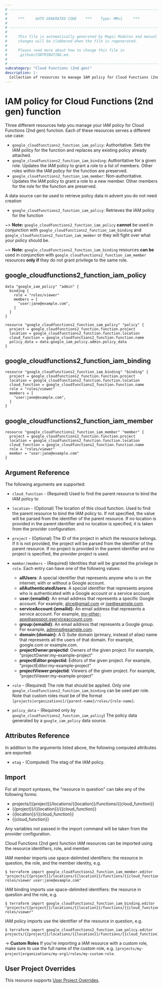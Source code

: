 ```yaml
---
# ----------------------------------------------------------------------------
#
#     ***     AUTO GENERATED CODE    ***    Type: MMv1     ***
#
# ----------------------------------------------------------------------------
#
#     This file is automatically generated by Magic Modules and manual
#     changes will be clobbered when the file is regenerated.
#
#     Please read more about how to change this file in
#     .github/CONTRIBUTING.md.
#
# ----------------------------------------------------------------------------
subcategory: "Cloud Functions (2nd gen)"
description: |-
  Collection of resources to manage IAM policy for Cloud Functions (2nd gen) function
---
```


# IAM policy for Cloud Functions (2nd gen) function
Three different resources help you manage your IAM policy for Cloud Functions (2nd gen) function. Each of these resources serves a different use case:

* `google_cloudfunctions2_function_iam_policy`: Authoritative. Sets the IAM policy for the function and replaces any existing policy already attached.
* `google_cloudfunctions2_function_iam_binding`: Authoritative for a given role. Updates the IAM policy to grant a role to a list of members. Other roles within the IAM policy for the function are preserved.
* `google_cloudfunctions2_function_iam_member`: Non-authoritative. Updates the IAM policy to grant a role to a new member. Other members for the role for the function are preserved.

A data source can be used to retrieve policy data in advent you do not need creation

* `google_cloudfunctions2_function_iam_policy`: Retrieves the IAM policy for the function

~> **Note:** `google_cloudfunctions2_function_iam_policy` **cannot** be used in conjunction with `google_cloudfunctions2_function_iam_binding` and `google_cloudfunctions2_function_iam_member` or they will fight over what your policy should be.

~> **Note:** `google_cloudfunctions2_function_iam_binding` resources **can be** used in conjunction with `google_cloudfunctions2_function_iam_member` resources **only if** they do not grant privilege to the same role.



## google_cloudfunctions2_function_iam_policy

```hcl
data "google_iam_policy" "admin" {
  binding {
    role = "roles/viewer"
    members = [
      "user:jane@example.com",
    ]
  }
}

resource "google_cloudfunctions2_function_iam_policy" "policy" {
  project = google_cloudfunctions2_function.function.project
  location = google_cloudfunctions2_function.function.location
  cloud_function = google_cloudfunctions2_function.function.name
  policy_data = data.google_iam_policy.admin.policy_data
}
```

## google_cloudfunctions2_function_iam_binding

```hcl
resource "google_cloudfunctions2_function_iam_binding" "binding" {
  project = google_cloudfunctions2_function.function.project
  location = google_cloudfunctions2_function.function.location
  cloud_function = google_cloudfunctions2_function.function.name
  role = "roles/viewer"
  members = [
    "user:jane@example.com",
  ]
}
```

## google_cloudfunctions2_function_iam_member

```hcl
resource "google_cloudfunctions2_function_iam_member" "member" {
  project = google_cloudfunctions2_function.function.project
  location = google_cloudfunctions2_function.function.location
  cloud_function = google_cloudfunctions2_function.function.name
  role = "roles/viewer"
  member = "user:jane@example.com"
}
```


## Argument Reference

The following arguments are supported:

* `cloud_function` - (Required) Used to find the parent resource to bind the IAM policy to
* `location` - (Optional) The location of this cloud function. Used to find the parent resource to bind the IAM policy to. If not specified,
  the value will be parsed from the identifier of the parent resource. If no location is provided in the parent identifier and no
  location is specified, it is taken from the provider configuration.

* `project` - (Optional) The ID of the project in which the resource belongs.
    If it is not provided, the project will be parsed from the identifier of the parent resource. If no project is provided in the parent identifier and no project is specified, the provider project is used.

* `member/members` - (Required) Identities that will be granted the privilege in `role`.
  Each entry can have one of the following values:
  * **allUsers**: A special identifier that represents anyone who is on the internet; with or without a Google account.
  * **allAuthenticatedUsers**: A special identifier that represents anyone who is authenticated with a Google account or a service account.
  * **user:{emailid}**: An email address that represents a specific Google account. For example, alice@gmail.com or joe@example.com.
  * **serviceAccount:{emailid}**: An email address that represents a service account. For example, my-other-app@appspot.gserviceaccount.com.
  * **group:{emailid}**: An email address that represents a Google group. For example, admins@example.com.
  * **domain:{domain}**: A G Suite domain (primary, instead of alias) name that represents all the users of that domain. For example, google.com or example.com.
  * **projectOwner:projectid**: Owners of the given project. For example, "projectOwner:my-example-project"
  * **projectEditor:projectid**: Editors of the given project. For example, "projectEditor:my-example-project"
  * **projectViewer:projectid**: Viewers of the given project. For example, "projectViewer:my-example-project"

* `role` - (Required) The role that should be applied. Only one
    `google_cloudfunctions2_function_iam_binding` can be used per role. Note that custom roles must be of the format
    `[projects|organizations]/{parent-name}/roles/{role-name}`.

* `policy_data` - (Required only by `google_cloudfunctions2_function_iam_policy`) The policy data generated by
  a `google_iam_policy` data source.

## Attributes Reference

In addition to the arguments listed above, the following computed attributes are
exported:

* `etag` - (Computed) The etag of the IAM policy.

## Import

For all import syntaxes, the "resource in question" can take any of the following forms:

* projects/{{project}}/locations/{{location}}/functions/{{cloud_function}}
* {{project}}/{{location}}/{{cloud_function}}
* {{location}}/{{cloud_function}}
* {{cloud_function}}

Any variables not passed in the import command will be taken from the provider configuration.

Cloud Functions (2nd gen) function IAM resources can be imported using the resource identifiers, role, and member.

IAM member imports use space-delimited identifiers: the resource in question, the role, and the member identity, e.g.
```
$ terraform import google_cloudfunctions2_function_iam_member.editor "projects/{{project}}/locations/{{location}}/functions/{{cloud_function}} roles/viewer user:jane@example.com"
```

IAM binding imports use space-delimited identifiers: the resource in question and the role, e.g.
```
$ terraform import google_cloudfunctions2_function_iam_binding.editor "projects/{{project}}/locations/{{location}}/functions/{{cloud_function}} roles/viewer"
```

IAM policy imports use the identifier of the resource in question, e.g.
```
$ terraform import google_cloudfunctions2_function_iam_policy.editor projects/{{project}}/locations/{{location}}/functions/{{cloud_function}}
```

-> **Custom Roles** If you're importing a IAM resource with a custom role, make sure to use the
 full name of the custom role, e.g. `[projects/my-project|organizations/my-org]/roles/my-custom-role`.

## User Project Overrides

This resource supports [User Project Overrides](https://registry.terraform.io/providers/hashicorp/google/latest/docs/guides/provider_reference#user_project_override).
